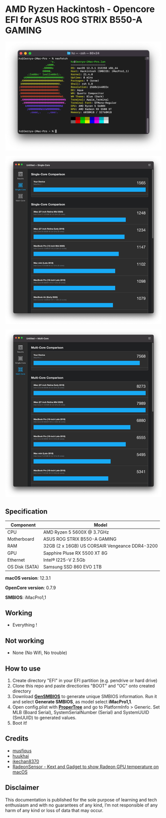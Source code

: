 # AMD Ryzen Hackintosh - Opencore EFI for ASUS ROG STRIX B550-A GAMING

![](neofetch.png)

![](single-core.png)

![](multi-core.png)

## Specification
| **Component** | **Model** |
| ------------- | --------- |
| CPU | AMD Ryzen 5 5600X @ 3.7GHz |
| Motherboard | ASUS ROG STRIX B550-A GAMING |
| RAM | 32GB (2 x 16GB) US CORSAIR Vengeance DDR4-3200 |
| GPU | Sapphire Pluse RX 5500 XT 8G |
| Ethernet | Intel® I225-V 2.5Gb |
| OS Disk (SATA) | Samsung SSD 860 EVO 1TB |

**macOS version**: 12.3.1

**OpenCore version**: 0.7.9

**SMBIOS**:  iMacPro1,1

## Working
- Everything !


## Not working
 - None (No Wifi, No trouble)

## How to use
  1. Create directory "EFI" in your EFI partition (e.g. pendrive or hard drive)
  2. Clone this repo and paste directiories "BOOT" and "OC" onto created directory
  3. Download [**GenSMBIOS**](https://github.com/corpnewt/GenSMBIOS) to generate unique SMBIOS information. Run it and select **Generate SMBIOS**, as model select **iMacPro1,1**.
  4. Open config.plist with [**ProperTree**](https://github.com/corpnewt/ProperTree) and go to PlatformInfo > Generic. Set MLB (Board Serial), SystemSerialNumber (Serial) and SystemUUID (SmUUID) to generated values.
  5. Boot it!  

## Credits

 * [musfiqus](https://github.com/musfiqus/hackintosh-ROG-STRIX-B550A)
 * [huukhai](https://github.com/huukhai/hackintosh-rog-b550i)
 * [ikechan8370](https://github.com/ikechan8370/Asus-B550A-Opencore-EFI.git)
 * [RadeonSensor - Kext and Gadget to show Radeon GPU temperature on macOS](https://github.com/aluveitie/RadeonSensor)

## Disclaimer

This documentation is published for the sole purpose of learning and tech enthusiasm and with no guarantees of any kind, I’m not responsible of any harm of any kind or loss of data that may occur.
